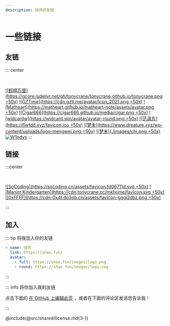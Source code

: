 ```yaml
---
description: 烧风的友链
---
```


# 一些链接

## 友链

::: center

<br/>

[![鹤翔万里](https://gcore.jsdelivr.net/gh/tonycrane/tonycrane.github.io/tonycrane.png =50x)](https://tonycrane.cc/)
[![GZTime](https://cdn.gzti.me/avatar/Icon_2021.png =50x)](https://gztime.cc/)
[![Matheart](https://matheart.github.io/matheart-note/assets/avatar.png =50x)](https://matheart.github.io/matheart-note/)
[![Cigar666](https://cigar666.github.io/media/cigar.png =50x)](https://cigar666.github.io/)
[![widcardw](https://widcard.win/avatar/avatar-round.png =50x)](https://widcard.win/)
[![范滇东](https://flwfdd.xyz/favicon.ico =50x)](https://flwfdd.xyz/)
[![梦未](https://www.dreature.xyz/wp-content/uploads/logo-mengwei.png =50x)](https://www.dreature.xyz/)
[![梦未](./images/chi.png =50x)](https://patricia-chi.github.io/)
[![W1ndys](https://blog.w1ndys.top/img/about/avatar.png)](https://blog.w1ndys.top/)
:::

## 链接

:::center

<br/>

[![SoCoding](https://socoding.cn/assets/favicon.fd06711d.svg =50x)](https://socoding.cn/)
[![Manim Kindergarten](https://cdn.tonycrane.cc/mkhome/favicon.svg =50x)](https://manim.org.cn/)
[![0xFFFF](https://cdn-0x4f.do3ob.cn/assets/favicon-gggj2dbz.png =50x)](https://0xffff.one/)
<!-- [![TOHUNET](https://peering.tohunet.com/wp-content/uploads/2021/04/cropped-TOHUNET-ICO-1-192x192.png =50x)](https://tohunet.com/) -->
:::

## 加入

::: tip 将我加入你的友链
```yaml
- name: 烧风
  link: https://shao.fun/
  avatar:
    - full: https://shao.fun/images/logo.png
    - round: https://shao.fun/images/logo.svg
```
:::

::: info 将你加入我的友链

点击下面的 [在 GitHub 上编辑此页](https://github.com/HK-SHAO/HK-SHAO.github.io/edit/main/src/links/README.md) ，或者在下面的评论区发消息告诉我！

:::

@include(@src/shared/license.md{3-})
